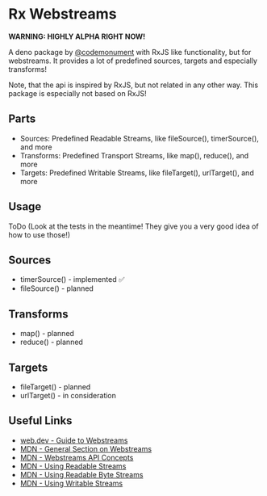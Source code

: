 # Rx Webstreams 

**WARNING: HIGHLY ALPHA RIGHT NOW!**

A deno package by [@codemonument](https://github.com/codemonument) with RxJS like functionality, but for webstreams. 
It provides a lot of predefined sources, targets and especially transforms! 

Note, that the api is inspired by RxJS, but not related in any other way. 
This package is especially not based on RxJS!

## Parts 

- Sources: Predefined Readable Streams, like fileSource(), timerSource(), and more 
- Transforms: Predefined Transport Streams, like map(), reduce(), and more 
- Targets: Predefined Writable Streams, like fileTarget(), urlTarget(), and more

## Usage 

ToDo (Look at the tests in the meantime! They give you a very good idea of how to use those!)

## Sources

- timerSource() - implemented ✅
- fileSource() - planned

## Transforms

- map() - planned
- reduce() - planned

## Targets

- fileTarget() - planned
- urlTarget() - in consideration

## Useful Links 

- [web.dev - Guide to Webstreams](https://web.dev/streams/)
- [MDN - General Section on Webstreams](https://developer.mozilla.org/en-US/docs/Web/API/Streams_API)
- [MDN - Webstreams API Concepts](https://developer.mozilla.org/en-US/docs/Web/API/Streams_API/Concepts)
- [MDN - Using Readable Streams](https://developer.mozilla.org/en-US/docs/Web/API/Streams_API/Using_readable_streams)
- [MDN - Using Readable Byte Streams](https://developer.mozilla.org/en-US/docs/Web/API/Streams_API/Using_readable_byte_streams)
- [MDN - Using Writable Streams](https://developer.mozilla.org/en-US/docs/Web/API/Streams_API/Using_writable_streams)